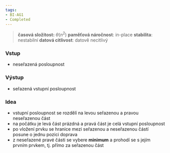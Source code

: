 ```yaml
---
tags:
- BI-AG1
- Completed
---
```


> **časová složitost:** $\theta(n^2)$
> **paměťová náročnost**: in-place
> **stabilita**: nestabilní
> **datová citlivost**: datově necitlivý

### Vstup
- neseřazená posloupnost

### Výstup
- seřazená vstupní posloupnost

### Idea
- vstupní posloupnost se rozdělí na levou seřazenou a pravou neseřazenou část
- na počátku je levá část prázdná a pravá část je celá vstupní posloupnost
- po vložení prvku se hranice mezi seřazenou a neseřazenou částí posune o jednu pozici doprava
- z neseřazené pravé části se vybere **minimum** a prohodí se s jejím prvním prvkem, tj. přímo za seřazenou část